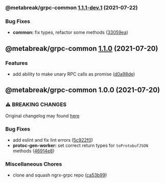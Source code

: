 ### @metabreak/grpc-common [1.1.1-dev.1](https://github.com/metabreak/grpc-lib/compare/@metabreak/grpc-common@1.1.0...@metabreak/grpc-common@1.1.1-dev.1) (2021-07-22)


### Bug Fixes

* **common:** fix types, refactor some methods ([33059ea](https://github.com/metabreak/grpc-lib/commit/33059ea1e615ee1ee239a2ad5b535da710e27c53))

## @metabreak/grpc-common [1.1.0](https://github.com/metabreak/grpc-lib/compare/@metabreak/grpc-common@1.0.0...@metabreak/grpc-common@1.1.0) (2021-07-20)

### Features

- add ability to make unary RPC calls as promise ([d0a98de](https://github.com/metabreak/grpc-lib/commit/d0a98de22376fef37071f875a657979dcef7ffc9))

## @metabreak/grpc-common 1.0.0 (2021-07-20)

### ⚠ BREAKING CHANGES

Original changelog may found [here](https://github.com/ngx-grpc/ngx-grpc/blob/e95366c6f55eb12d721452c394a32298cbc9e32d/CHANGELOG.md)

### Bug Fixes

- add eslint and fix lint errors ([5c922f0](https://github.com/metabreak/grpc-lib/commit/5c922f0b89c3b74968f8c1547b26999bde4d6f62))
- **protoc-gen-worker:** set correct return types for `toProtobufJSON` methods ([46914e8](https://github.com/metabreak/grpc-lib/commit/46914e8465a55f7c9810f17736a99558f93dc4c1))

### Miscellaneous Chores

- clone and squash ngrx-grpc repo ([ca53b99](https://github.com/metabreak/grpc-lib/commit/ca53b99e8311c8f84ed09f2f2f304693aea371ad))
